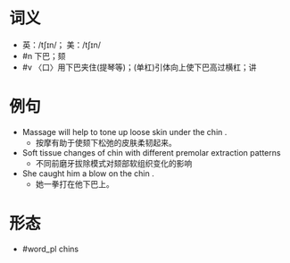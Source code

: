 # 词义
- 英：/tʃɪn/； 美：/tʃɪn/
- #n 下巴；颏
- #v 〈口〉用下巴夹住(提琴等)；(单杠)引体向上使下巴高过横杠；讲
# 例句
- Massage will help to tone up loose skin under the chin .
	- 按摩有助于使颏下松弛的皮肤柔韧起来。
- Soft tissue changes of chin with different premolar extraction patterns
	- 不同前磨牙拔除模式对颏部软组织变化的影响
- She caught him a blow on the chin .
	- 她一拳打在他下巴上。
# 形态
- #word_pl chins
